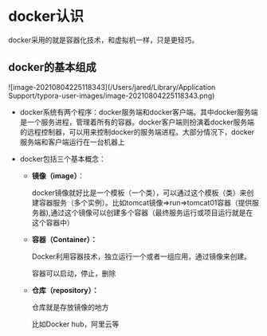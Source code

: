 # docker认识

docker采用的就是容器化技术，和虚拟机一样，只是更轻巧。

## docker的基本组成

![image-20210804225118343](/Users/jared/Library/Application Support/typora-user-images/image-20210804225118343.png)

- docker系统有两个程序：docker服务端和docker客户端。其中docker服务端是一个服务进程，管理着所有的容器。docker客户端则扮演着docker服务端的远程控制器，可以用来控制docker的服务端进程。大部分情况下，docker服务端和客户端运行在一台机器上

- docker包括三个基本概念：

  - **镜像（image）**：

    docker镜像就好比是一个模板（一个类），可以通过这个模板（类）来创建容器服务（多个实例）。比如tomcat镜像=>run=>tomcat01容器（提供服务器),通过这个镜像可以创建多个容器（最终服务运行或项目运行就是在这个容器中）

  - **容器（Container）：**

    Docker利用容器技术，独立运行一个或者一组应用，通过镜像来创建。

    容器可以启动，停止，删除

  - **仓库（repository）：**

    仓库就是存放镜像的地方

    比如Docker hub，阿里云等



